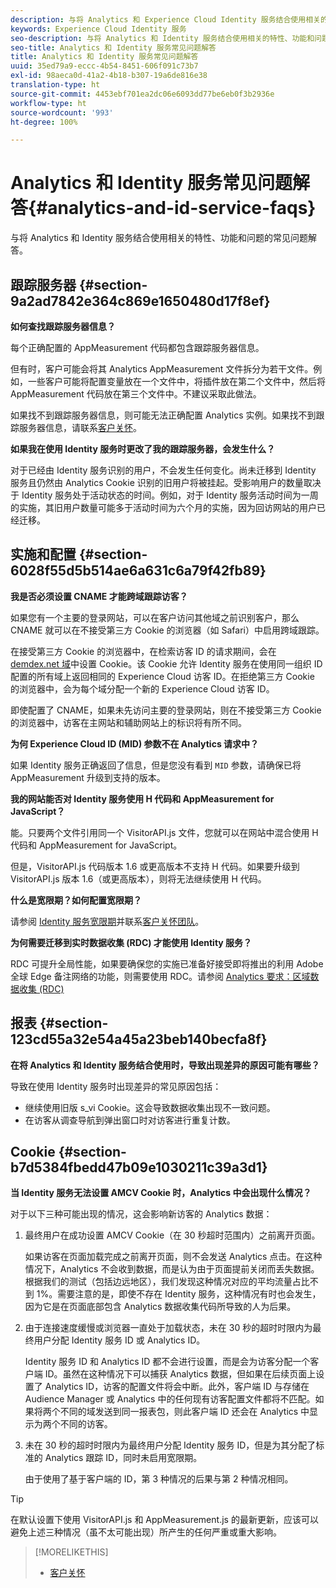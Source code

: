 ```yaml
---
description: 与将 Analytics 和 Experience Cloud Identity 服务结合使用相关的特性、功能和问题的常见问题解答。
keywords: Experience Cloud Identity 服务
seo-description: 与将 Analytics 和 Identity 服务结合使用相关的特性、功能和问题的常见问题解答。
seo-title: Analytics 和 Identity 服务常见问题解答
title: Analytics 和 Identity 服务常见问题解答
uuid: 35ed79a9-eccc-4b54-8451-606f091c73b7
exl-id: 98aeca0d-41a2-4b18-b307-19a6de816e38
translation-type: ht
source-git-commit: 4453ebf701ea2dc06e6093dd77be6eb0f3b2936e
workflow-type: ht
source-wordcount: '993'
ht-degree: 100%

---
```


# Analytics 和 Identity 服务常见问题解答{#analytics-and-id-service-faqs}

与将 Analytics 和 Identity 服务结合使用相关的特性、功能和问题的常见问题解答。

## 跟踪服务器 {#section-9a2ad7842e364c869e1650480d17f8ef}

**如何查找跟踪服务器信息？**

每个正确配置的 AppMeasurement 代码都包含跟踪服务器信息。

但有时，客户可能会将其 Analytics AppMeasurement 文件拆分为若干文件。例如，一些客户可能将配置变量放在一个文件中，将插件放在第二个文件中，然后将 AppMeasurement 代码放在第三个文件中。不建议采取此做法。

如果找不到跟踪服务器信息，则可能无法正确配置 Analytics 实例。如果找不到跟踪服务器信息，请联系[客户关怀](https://helpx.adobe.com/cn/marketing-cloud/contact-support.html)。

**如果我在使用 Identity 服务时更改了我的跟踪服务器，会发生什么？**

对于已经由 Identity 服务识别的用户，不会发生任何变化。尚未迁移到 Identity 服务且仍然由 Analytics Cookie 识别的旧用户将被挂起。受影响用户的数量取决于 Identity 服务处于活动状态的时间。例如，对于 Identity 服务活动时间为一周的实施，其旧用户数量可能多于活动时间为六个月的实施，因为回访网站的用户已经迁移。

## 实施和配置 {#section-6028f55d5b514ae6a631c6a79f42fb89}

**我是否必须设置 CNAME 才能跨域跟踪访客？**

如果您有一个主要的登录网站，可以在客户访问其他域之前识别客户，那么 CNAME 就可以在不接受第三方 Cookie 的浏览器（如 Safari）中启用跨域跟踪。

在接受第三方 Cookie 的浏览器中，在检索访客 ID 的请求期间，会在 [demdex.net 域](https://docs.adobe.com/content/help/zh-Hans/audience-manager/user-guide/reference/demdex-calls.html)中设置 Cookie。该 Cookie 允许 Identity 服务在使用同一组织 ID 配置的所有域上返回相同的 Experience Cloud 访客 ID。在拒绝第三方 Cookie 的浏览器中，会为每个域分配一个新的 Experience Cloud 访客 ID。

即使配置了 CNAME，如果未先访问主要的登录网站，则在不接受第三方 Cookie 的浏览器中，访客在主网站和辅助网站上的标识将有所不同。

**为何 Experience Cloud ID (MID) 参数不在 Analytics 请求中？**

如果 Identity 服务正确返回了信息，但是您没有看到 `MID` 参数，请确保已将 AppMeasurement 升级到支持的版本。

**我的网站能否对 Identity 服务使用 H 代码和 AppMeasurement for JavaScript？**

能。只要两个文件引用同一个 VisitorAPI.js 文件，您就可以在网站中混合使用 H 代码和 AppMeasurement for JavaScript。

但是，VisitorAPI.js 代码版本 1.6 或更高版本不支持 H 代码。如果要升级到 VisitorAPI.js 版本 1.6（或更高版本），则将无法继续使用 H 代码。

**什么是宽限期？如何配置宽限期？**

请参阅 [Identity 服务宽限期](../reference/analytics-reference/grace-period.md)并联系[客户关怀团队](https://helpx.adobe.com/cn/marketing-cloud/contact-support.html)。

**为何需要迁移到实时数据收集 (RDC) 才能使用 Identity 服务？**

RDC 可提升全局性能，如果要确保您的实施已准备好接受即将推出的利用 Adobe 全球 Edge 备注网络的功能，则需要使用 RDC。请参阅 [Analytics 要求：区域数据收集 (RDC)](../reference/requirements.md#section-7d04bb013bc84a25bae3b148bc0ca25f)

## 报表 {#section-123cd55a32e54a45a23beb140becfa8f}

**在将 Analytics 和 Identity 服务结合使用时，导致出现差异的原因可能有哪些？**

导致在使用 Identity 服务时出现差异的常见原因包括：

* 继续使用旧版 s_vi Cookie。这会导致数据收集出现不一致问题。
* 在访客从调查导航到弹出窗口时对访客进行重复计数。

## Cookie {#section-b7d5384fbedd47b09e1030211c39a3d1}

**当 Identity 服务无法设置 AMCV Cookie 时，Analytics 中会出现什么情况？**

对于以下三种可能出现的情况，这会影响新访客的 Analytics 数据：

1. 最终用户在成功设置 AMCV Cookie（在 30 秒超时范围内）之前离开页面。

   如果访客在页面加载完成之前离开页面，则不会发送 Analytics 点击。在这种情况下，Analytics 不会收到数据，而是认为由于页面提前关闭而丢失数据。根据我们的测试（包括边远地区），我们发现这种情况对应的平均流量占比不到 1%。需要注意的是，即使不存在 Identity 服务，这种情况有时也会发生，因为它是在页面底部包含 Analytics 数据收集代码所导致的人为后果。

1. 由于连接速度缓慢或浏览器一直处于加载状态，未在 30 秒的超时时限内为最终用户分配 Identity 服务 ID 或 Analytics ID。

   Identity 服务 ID 和 Analytics ID 都不会进行设置，而是会为访客分配一个客户端 ID。虽然在这种情况下可以捕获 Analytics 数据，但如果在后续页面上设置了 Analytics ID，访客的配置文件将会中断。此外，客户端 ID 与存储在 Audience Manager 或 Analytics 中的任何现有访客配置文件都将不匹配。如果将两个不同的域发送到同一报表包，则此客户端 ID 还会在 Analytics 中显示为两个不同的访客。

1. 未在 30 秒的超时时限内为最终用户分配 Identity 服务 ID，但是为其分配了标准的 Analytics 跟踪 ID，同时未启用宽限期。

   由于使用了基于客户端的 ID，第 3 种情况的后果与第 2 种情况相同。

>[!TIP]
>
>在默认设置下使用 VisitorAPI.js 和 AppMeasurement.js 的最新更新，应该可以避免上述三种情况（虽不太可能出现）所产生的任何严重或重大影响。

>[!MORELIKETHIS]
>
>* [客户关怀](https://helpx.adobe.com/cn/marketing-cloud/contact-support.html)


